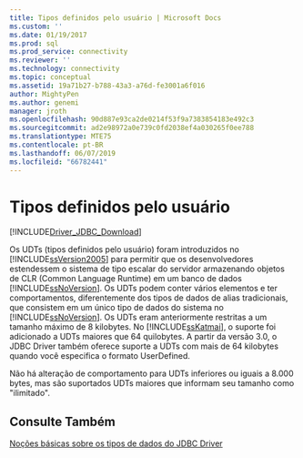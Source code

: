 ```yaml
---
title: Tipos definidos pelo usuário | Microsoft Docs
ms.custom: ''
ms.date: 01/19/2017
ms.prod: sql
ms.prod_service: connectivity
ms.reviewer: ''
ms.technology: connectivity
ms.topic: conceptual
ms.assetid: 19a71b27-b788-43a3-a76d-fe3001a6f016
author: MightyPen
ms.author: genemi
manager: jroth
ms.openlocfilehash: 90d887e93ca2de0214f53f9a7383854183e492c3
ms.sourcegitcommit: ad2e98972a0e739c0fd2038ef4a030265f0ee788
ms.translationtype: MTE75
ms.contentlocale: pt-BR
ms.lasthandoff: 06/07/2019
ms.locfileid: "66782441"
---
```

# <a name="user-defined-types"></a>Tipos definidos pelo usuário

[!INCLUDE[Driver_JDBC_Download](../../includes/driver_jdbc_download.md)]

Os UDTs (tipos definidos pelo usuário) foram introduzidos no [!INCLUDE[ssVersion2005](../../includes/ssversion2005-md.md)] para permitir que os desenvolvedores estendessem o sistema de tipo escalar do servidor armazenando objetos de CLR (Common Language Runtime) em um banco de dados [!INCLUDE[ssNoVersion](../../includes/ssnoversion-md.md)]. Os UDTs podem conter vários elementos e ter comportamentos, diferentemente dos tipos de dados de alias tradicionais, que consistem em um único tipo de dados do sistema no [!INCLUDE[ssNoVersion](../../includes/ssnoversion-md.md)]. Os UDTs eram anteriormente restritas a um tamanho máximo de 8 kilobytes. No [!INCLUDE[ssKatmai](../../includes/sskatmai_md.md)], o suporte foi adicionado a UDTs maiores que 64 quilobytes. A partir da versão 3.0, o JDBC Driver também oferece suporte a UDTs com mais de 64 kilobytes quando você especifica o formato UserDefined.

Não há alteração de comportamento para UDTs inferiores ou iguais a 8.000 bytes, mas são suportados UDTs maiores que informam seu tamanho como "ilimitado".

## <a name="see-also"></a>Consulte Também

[Noções básicas sobre os tipos de dados do JDBC Driver](../../connect/jdbc/understanding-the-jdbc-driver-data-types.md)
